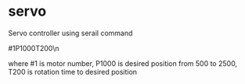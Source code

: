 # servo
Servo controller using serail command

#1P1000T200\n

where #1 is motor number, P1000 is desired position from 500 to 2500, T200 is rotation time to desired position
